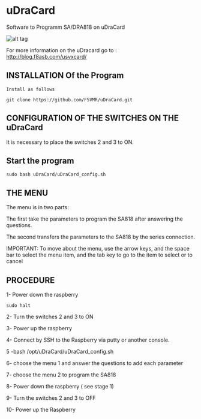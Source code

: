 # uDraCard
Software to Programm SA/DRA818 on uDraCard

![alt tag](https://i2.wp.com/blog.f8asb.com/wp-content/uploads/2020/11/udracardetusvxcard.png?w=500)

For more information on the uDracard go to : <http://blog.f8asb.com/usvxcard/>

## INSTALLATION Of the Program

```
Install as follows

git clone https://github.com/F5VMR/uDraCard.git
```
## CONFIGURATION OF THE SWITCHES ON THE uDraCard
It is necessary to place the switches 2 and 3 to ON.

## Start the program

```
sudo bash uDraCard/uDraCard_config.sh
```

## THE MENU

The menu is in two parts:

The first take the parameters to program the SA818 after answering the questions.

The second transfers the parameters to the SA818 by the series connection.


IMPORTANT: To move about the menu, use the arrow keys, and the space bar to select the menu item, and the tab key to go to the item to select or to cancel

## PROCEDURE
1- Power down the raspberry
```
sudo halt
```
2- Turn the switches 2 and 3 to ON

3- Power up the raspberry

4- Connect by SSH to the Raspberry via putty or another console.

5 -bash /opt/uDraCard/uDraCard_config.sh

6- choose the menu 1 and answer the questions to add each parameter

7- choose the menu 2 to program the SA818

8- Power down the raspberry ( see stage 1)

9- Turn the switches 2 and 3 to OFF

10- Power up the Raspberry

